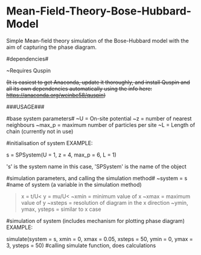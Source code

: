 # Mean-Field-Theory-Bose-Hubbard-Model #
Simple Mean-field theory simulation of the Bose-Hubbard model with the aim of capturing the phase diagram.

#dependencies#

~Requires Quspin

~~(It is easiest to get Anaconda, update it thoroughly, and install Quspin and all its own dependencies automatically
using the info here: https://anaconda.org/weinbe58/quspin)~~

###USAGE###

#base system parameters#
~U = On-site potential
~z = number of nearest neighbours
~max_p = maximum number of particles per site
~L = Length of chain (currently not in use)

#initialisation of system
EXAMPLE:

s = SPSystem(U = 1, z = 4, max_p = 6, L = 1) 

's' is the system name in this case, 'SPSystem' is the name of the object

#simulation parameters, and calling the simulation method#
~system = s #name of system (a variable in the simulation method)
>x = t/U<
>y = mu/U<
~xmin = minimum value of x
~xmax = maximum value of y
~xsteps = resolution of diagram in the x direction
~ymin, ymax, ysteps = similar to x case

#simulation of system (includes mechanism for plotting phase diagram)
EXAMPLE:

simulate(system = s, xmin = 0, xmax = 0.05, xsteps = 50, 
         ymin = 0, ymax = 3, ysteps = 50) #calling simulate function, does calculations

